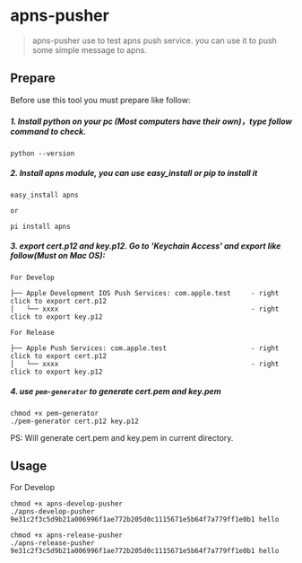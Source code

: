 # apns-pusher

> apns-pusher use to test apns push service. you can use it to push some simple message to apns.

## Prepare

Before use this tool you must prepare like follow:

##### 1. Install python on your pc (Most computers have their own)，type follow command to check.

```
python --version
```

##### 2. Install apns module, you can use easy_install or pip to install it 

```
easy_install apns

or 

pi install apns
```

##### 3. export cert.p12 and key.p12. Go to 'Keychain Access' and export like follow(Must on Mac OS):

```
For Develop

├── Apple Development IOS Push Services: com.apple.test     - right click to export cert.p12
│   └── xxxx                                                - right click to export key.p12

For Release

├── Apple Push Services: com.apple.test                     - right click to export cert.p12
│   └── xxxx                                                - right click to export key.p12

```

##### 4. use `pem-generator` to generate cert.pem and key.pem

```
chmod +x pem-generator 
./pem-generator cert.p12 key.p12
```
PS: Will generate cert.pem and key.pem in current directory.

## Usage 

For Develop

```
chmod +x apns-develop-pusher
./apns-develop-pusher 9e31c2f3c5d9b21a006996f1ae772b205d0c1115671e5b64f7a779ff1e0b1 hello
```

```
chmod +x apns-release-pusher
./apns-release-pusher 9e31c2f3c5d9b21a006996f1ae772b205d0c1115671e5b64f7a779ff1e0b1 hello
```
